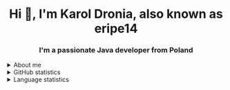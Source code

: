 <h1 align="center">Hi 👋, I'm Karol Dronia, also known as eripe14</h1>
<h3 align="center">I'm a passionate Java developer from Poland</h3>

<details>
  <summary>About me</summary>
  <p>&#8226 🤝 I am a member of the EternalCode organization, which focuses on developing open-source projects. <a href =               "https://github.com/EternalCodeTeam">EternalCodeTeam</a>
  </p>

  <p>&#8226 🔭 I’m currently learning <b>Java</b></p>

  <p>&#8226 📫 How to reach me? Discord <b>eripe14#6990</b></p>

  <p>&#8226 ⚡ Fun fact I absolutely love <b>dogs</b></p>
</details>

<details>
  <summary>GitHub statistics</summary>
  <p align = "center">
    <img src = "https://github-readme-stats.vercel.app/api?username=eripe14&count_private=true&show_icons=true&theme=dracula"></img> 
  </p>
</details>

<details>
  <summary>Language statistics</summary>
  <p align = "center">
    <img src = "https://github-readme-stats.vercel.app/api/top-langs/?username=eripe14&layout=compact&theme=dracula"></img> 
  </p>
</details>
